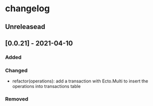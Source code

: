 # changelog

## Unreleasead

## [0.0.21] - 2021-04-10
### Added

### Changed

- refactor(operations): add a transaction with Ecto.Multi to insert the operations into transactions table

### Removed